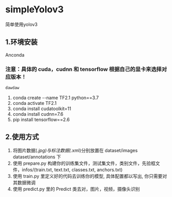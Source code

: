 # simpleYolov3
简单使用yolov3

## 1.环境安装
Anconda 
  ### 注意：具体的 cuda，cudnn 和 tensorflow  根据自己的显卡来选择对应版本！
  ```python
  dawdaw
  ```
  1. conda create --name TF2.1 python==3.7
  2. conda activate TF2.1
  3. conda install cudatoolkit=11
  4. conda install cudnn=7.6
  5. pip install tensorflow==2.6
  
 ## 2.使用方式
 1. 将图片数据(*.jpg)与标注数据(*.xml)分别放置在 dataset/images dataset/annotations 下
 2. 使用 prepare.py 构建你的训练集文件，测试集文件，类别文件，先验框文件，infos/(train.txt, text.txt, classes.txt, anchors.txt)
 3. 使用 train.py 里定义好的代码去训练你的模型, 具体配置都以写出, 你只需要对其数据微调
 4. 使用 predict.py 里的 Predict 类去对，图片，视频，摄像头识别
